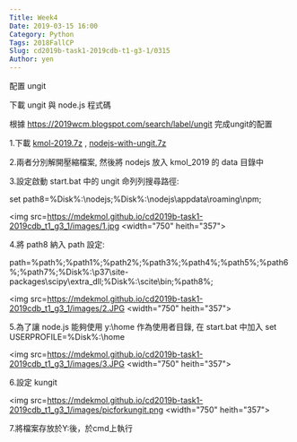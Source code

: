 ```yaml
---
Title: Week4
Date: 2019-03-15 16:00
Category: Python
Tags: 2018FallCP
Slug: cd2019b-task1-2019cdb-t1-g3-1/0315
Author: yen
---
```


配置 ungit

下載 ungit 與 node.js 程式碼

<!-- PELICAN_END_SUMMARY -->

根據 https://2019wcm.blogspot.com/search/label/ungit 完成ungit的配置

1.下載  [kmol-2019.7z] ,  [nodejs-with-ungit.7z]

[kmol-2019.7z]:https://drive.google.com/file/d/1Cw8mHRcHKIZj7K7_m6x_af4vzo89539a/view

[nodejs-with-ungit.7z]:https://drive.google.com/file/d/1G3cEZsw6d7NjqLLgu9jljVNBd6wF-ZrG/view

2.兩者分別解開壓縮檔案, 然後將 nodejs 放入 kmol_2019 的 data 目錄中

3.設定啟動 start.bat 中的 ungit 命列列搜尋路徑:

set path8=%Disk%:\nodejs;%Disk%:\nodejs\appdata\roaming\npm;

<img src=https://mdekmol.github.io/cd2019b-task1-2019cdb_t1_g3_1/images/1.jpg
 <width="750" heith="357"></a>

4.將 path8 納入 path 設定:

path=%path%;%path1%;%path2%;%path3%;%path4%;%path5%;%path6%;%path7%;%Disk%:\p37\site-packages\scipy\extra_dll;%Disk%:\scite\bin;%path8%;

<img src=https://mdekmol.github.io/cd2019b-task1-2019cdb_t1_g3_1/images/2.JPG
 <width="750" heith="357"></a>

5.為了讓 node.js 能夠使用 y:\home 作為使用者目錄, 在 start.bat 中加入 set USERPROFILE=%Disk%:\home

<img src=https://mdekmol.github.io/cd2019b-task1-2019cdb_t1_g3_1/images/3.JPG
 <width="750" heith="357"></a>

6.設定 kungit 

<img src=https://mdekmol.github.io/cd2019b-task1-2019cdb_t1_g3_1/images/picforkungit.png
 <width="750" heith="357"></a>

7.將檔案存放於Y:後，於cmd上執行
